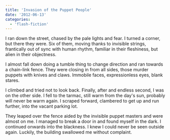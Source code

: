 ```yaml
---
title: 'Invasion of the Puppet People'
date: '2012-06-13'
categories:
  - 'flash-fiction'
---
```


I ran down the street, chased by the pale lights and fear. I turned a corner,
but there they were. Six of them, moving thanks to invisible strings,
frantically out of sync with human rhythm, familiar in their fleshiness, but
alien in their objectness.

I almost fall down doing a tumble thing to change direction and ran towards a
chain-link fence. They were closing in from all sides, those murder puppets with
knives and claws. Immobile faces, expressionless eyes, blank stares.

I climbed and tried not to look back. Finally, after and endless second, I was
on the other side. I fell to the tarmac, still warm from the day's sun, probably
will never be warm again. I scraped forward, clambered to get up and run
further, into the vacant parking lot.

They leaped over the fence aided by the invisible puppet masters and were almost
on me. I managed to break a door in and found myself in the dark. I continued
onwards into the blackness. I knew I could never be seen outside again. Luckily,
the building swallowed me without complaint.
